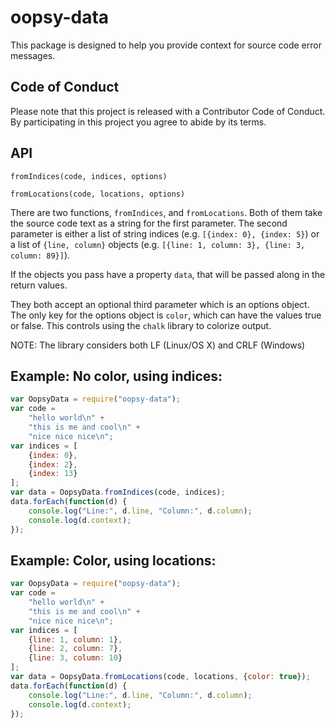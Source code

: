 # oopsy-data

This package is designed to help you provide context for source code error
messages.

## Code of Conduct

Please note that this project is released with a Contributor Code of Conduct. By
participating in this project you agree to abide by its terms.

## API

`fromIndices(code, indices, options)`

`fromLocations(code, locations, options)`

There are two functions, `fromIndices`, and `fromLocations`. Both of them take
the source code text as a string for the first parameter. The second parameter
is either a list of string indices (e.g. `[{index: 0}, {index: 5}`) or a list of
`{line, column}` objects (e.g. `[{line: 1, column: 3}, {line: 3, column: 89}]`).

If the objects you pass have a property `data`, that will be passed along in the
return values.

They both accept an optional third parameter which is an options object. The
only key for the options object is `color`, which can have the values true or
false. This controls using the `chalk` library to colorize output.

NOTE: The library considers both LF (Linux/OS X) and CRLF (Windows)

## Example: No color, using indices:

```javascript
var OopsyData = require("oopsy-data");
var code =
    "hello world\n" +
    "this is me and cool\n" +
    "nice nice nice\n";
var indices = [
    {index: 0},
    {index: 2},
    {index: 13}
];
var data = OopsyData.fromIndices(code, indices);
data.forEach(function(d) {
    console.log("Line:", d.line, "Column:", d.column);
    console.log(d.context);
});
```

## Example: Color, using locations:

```javascript
var OopsyData = require("oopsy-data");
var code =
    "hello world\n" +
    "this is me and cool\n" +
    "nice nice nice\n";
var indices = [
    {line: 1, column: 1},
    {line: 2, column: 7},
    {line: 3, column: 10}
];
var data = OopsyData.fromLocations(code, locations, {color: true});
data.forEach(function(d) {
    console.log("Line:", d.line, "Column:", d.column);
    console.log(d.context);
});
```
